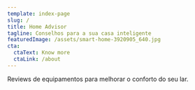 ```yaml
---
template: index-page
slug: /
title: Home Advisor
tagline: Conselhos para a sua casa inteligente
featuredImage: /assets/smart-home-3920905_640.jpg
cta:
  ctaText: Know more
  ctaLink: /about
---
```

Reviews de equipamentos para melhorar o conforto do seu lar.